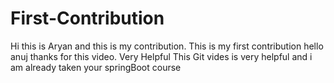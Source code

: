 # First-Contribution
Hi this is Aryan and this is my contribution.
This is my first contribution
hello anuj thanks for this video. Very Helpful
This Git vides is very helpful and i am already taken your springBoot course
